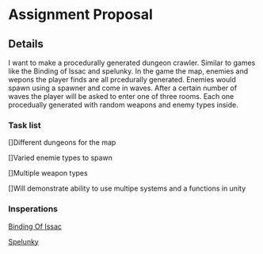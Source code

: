 # Assignment Proposal
## Details

I want to make a procedurally generated dungeon crawler. Similar to games like the Binding of Issac and spelunky. 
In the game the map, enemies and wepons the player finds are all prcedurally generated. Enemies would spawn using a spawner and come in waves. After a certain number of waves the player will be asked to enter one of three rooms. Each one procedually generated with random weapons and enemy types inside.

### Task list
 []Different dungeons for the map
 
 []Varied enemie types to spawn
 
 []Multiple weapon types
 
 []Will demonstrate ability to use multipe systems and a functions in unity
 
 ### Insperations
 
 [Binding Of Issac](https://www.youtube.com/watch?v=BiZ6mMlOF7c)
 
 [Spelunky](https://www.youtube.com/watch?v=n50JIBBwcbM&t=17s)
